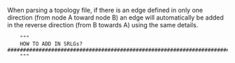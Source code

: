 

When parsing a topology file, if there is an edge defined in only one direction (from node A toward node B) an edge will automatically be added in the reverse direction (from B towards A) using the same details.

        """
        HOW TO ADD IN SRLGs? #############################################################################
        """
        